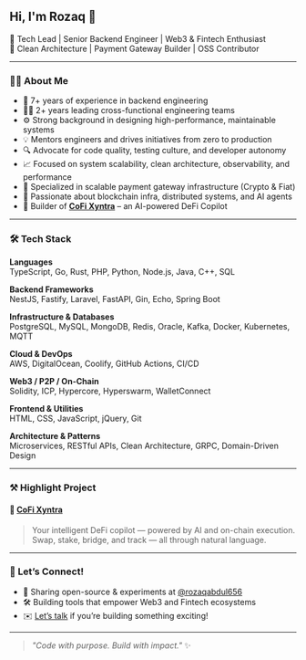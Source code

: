 ## Hi, I'm Rozaq 👋  
🚀 Tech Lead | Senior Backend Engineer | Web3 & Fintech Enthusiast  
🧠 Clean Architecture | Payment Gateway Builder | OSS Contributor  

---

### 👨‍💻 About Me

- 💼 7+ years of experience in backend engineering
- 🧑‍💼 2+ years leading cross-functional engineering teams
- ⚙️ Strong background in designing high-performance, maintainable systems
- 💡 Mentors engineers and drives initiatives from zero to production
- 🔍 Advocate for code quality, testing culture, and developer autonomy
- 📈 Focused on system scalability, clean architecture, observability, and performance
- 🏦 Specialized in scalable payment gateway infrastructure (Crypto & Fiat)  
- 🧠 Passionate about blockchain infra, distributed systems, and AI agents  
- 🧪 Builder of **[CoFi Xyntra](https://github.com/CoFi-Xyntra)** – an AI-powered DeFi Copilot  

---

### 🛠 Tech Stack

**Languages**  
TypeScript, Go, Rust, PHP, Python, Node.js, Java, C++, SQL

**Backend Frameworks**  
NestJS, Fastify, Laravel, FastAPI, Gin, Echo, Spring Boot

**Infrastructure & Databases**  
PostgreSQL, MySQL, MongoDB, Redis, Oracle, Kafka, Docker, Kubernetes, MQTT

**Cloud & DevOps**  
AWS, DigitalOcean, Coolify, GitHub Actions, CI/CD

**Web3 / P2P / On-Chain**  
Solidity, ICP, Hypercore, Hyperswarm, WalletConnect

**Frontend & Utilities**  
HTML, CSS, JavaScript, jQuery, Git

**Architecture & Patterns**  
Microservices, RESTful APIs, Clean Architecture, GRPC, Domain-Driven Design

---

### ⚒️ Highlight Project

#### 🧠 [CoFi Xyntra](https://github.com/CoFi-Xyntra)
> Your intelligent DeFi copilot — powered by AI and on-chain execution.  
> Swap, stake, bridge, and track — all through natural language.

---

### 💬 Let’s Connect!

- 🧪 Sharing open-source & experiments at [@rozaqabdul656](https://github.com/rozaqabdul656)  
- 🛠 Building tools that empower Web3 and Fintech ecosystems  
- ✉️ [Let’s talk](mailto:rozaqabdul678@gmail.com) if you’re building something exciting!

---

> _"Code with purpose. Build with impact."_ ✨
